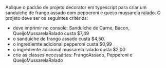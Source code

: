 Aplique o padrão de projeto decorator em typescript para criar um sanduíche de frango assado com pepperoni e queijo mussarela ralado. O projeto deve ser os seguintes critérios:
- deve imprimir no console: Sanduíche de Carne, Bacon, QueijoMussarelaRalado custa $7,49
- o sanduíche de frango assado custa $4,50.
- o ingrediemte adicional pepperoni  custa $0,99
- o ingrediente adicional mussarela ralado custa $2,00
- crie as classes necessárias: FrangoAssado, Pepperoni e QueijoMussarelaRalado
